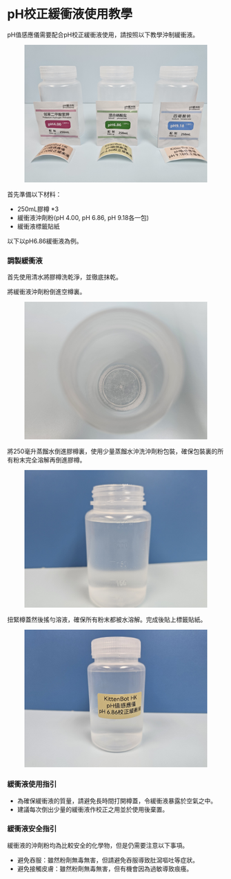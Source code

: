 # pH校正緩衝液使用教學

pH值感應儀需要配合pH校正緩衝液使用，請按照以下教學沖制緩衝液。

<figure><img src="../../.gitbook/assets/20240729_132754.jpg" alt=""><figcaption></figcaption></figure>

首先準備以下材料：

* 250mL膠樽 \*3
* 緩衝液沖劑粉(pH 4.00, pH 6.86, pH 9.18各一包)
* 緩衝液標籤貼紙

以下以pH6.86緩衝液為例。

### 調製緩衝液

首先使用清水將膠樽洗乾淨，並徹底抹乾。

將緩衝液沖劑粉倒進空樽裏。

<figure><img src="../../.gitbook/assets/20240729_132950.jpg" alt=""><figcaption></figcaption></figure>

將250毫升蒸餾水倒進膠樽裏，使用少量蒸餾水沖洗沖劑粉包裝，確保包裝裏的所有粉末完全溶解再倒進膠樽。

<figure><img src="../../.gitbook/assets/20240729_133213.jpg" alt=""><figcaption></figcaption></figure>

扭緊樽蓋然後搖勻溶液，確保所有粉末都被水溶解。完成後貼上標籤貼紙。

<figure><img src="../../.gitbook/assets/20240729_133259 (1).jpg" alt=""><figcaption></figcaption></figure>

### 緩衝液使用指引

* 為確保緩衝液的質量，請避免長時間打開樽蓋，令緩衝液暴露於空氣之中。
* 建議每次倒出少量的緩衝液作校正之用並於使用後棄置。

### 緩衝液安全指引

緩衝液的沖劑粉均為比較安全的化學物，但是仍需要注意以下事項。

* 避免吞服：雖然粉劑無毒無害，但請避免吞服導致肚瀉嘔吐等症狀。
* 避免接觸皮膚：雖然粉劑無毒無害，但有機會因為過敏導致痕癢。
